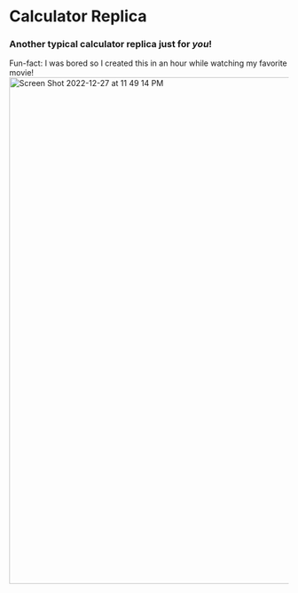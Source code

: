 # Calculator Replica

### Another typical calculator replica just for <i>you</i>!
Fun-fact: I was bored so I created this in an hour while watching my favorite movie! 
<img width="913" alt="Screen Shot 2022-12-27 at 11 49 14 PM" src="https://user-images.githubusercontent.com/116927138/209777575-b82a4632-7f0c-4e30-a2a0-4c44359d7e4e.png">
